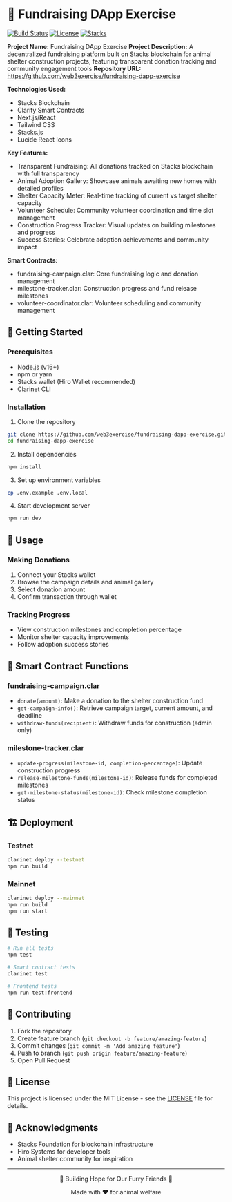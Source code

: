 # 🐾 Fundraising DApp Exercise

[![Build Status](https://img.shields.io/badge/build-passing-brightgreen)](https://github.com/web3exercise/fundraising-dapp-exercise)
[![License](https://img.shields.io/badge/license-MIT-blue.svg)](LICENSE)
[![Stacks](https://img.shields.io/badge/Stacks-Blockchain-orange)](https://stacks.co/)

**Project Name:** Fundraising DApp Exercise
**Project Description:** A decentralized fundraising platform built on Stacks blockchain for animal shelter construction projects, featuring transparent donation tracking and community engagement tools
**Repository URL:** https://github.com/web3exercise/fundraising-dapp-exercise

**Technologies Used:**
- Stacks Blockchain
- Clarity Smart Contracts
- Next.js/React
- Tailwind CSS
- Stacks.js
- Lucide React Icons

**Key Features:**
- Transparent Fundraising: All donations tracked on Stacks blockchain with full transparency
- Animal Adoption Gallery: Showcase animals awaiting new homes with detailed profiles
- Shelter Capacity Meter: Real-time tracking of current vs target shelter capacity
- Volunteer Schedule: Community volunteer coordination and time slot management
- Construction Progress Tracker: Visual updates on building milestones and progress
- Success Stories: Celebrate adoption achievements and community impact

**Smart Contracts:**
- fundraising-campaign.clar: Core fundraising logic and donation management
- milestone-tracker.clar: Construction progress and fund release milestones
- volunteer-coordinator.clar: Volunteer scheduling and community management

## 🚀 Getting Started

### Prerequisites
- Node.js (v16+)
- npm or yarn
- Stacks wallet (Hiro Wallet recommended)
- Clarinet CLI

### Installation

1. Clone the repository
```bash
git clone https://github.com/web3exercise/fundraising-dapp-exercise.git
cd fundraising-dapp-exercise
```

2. Install dependencies
```bash
npm install
```

3. Set up environment variables
```bash
cp .env.example .env.local
```

4. Start development server
```bash
npm run dev
```

## 📖 Usage

### Making Donations
1. Connect your Stacks wallet
2. Browse the campaign details and animal gallery
3. Select donation amount
4. Confirm transaction through wallet

### Tracking Progress
- View construction milestones and completion percentage
- Monitor shelter capacity improvements
- Follow adoption success stories

## 🔧 Smart Contract Functions

### fundraising-campaign.clar
- `donate(amount)`: Make a donation to the shelter construction fund
- `get-campaign-info()`: Retrieve campaign target, current amount, and deadline
- `withdraw-funds(recipient)`: Withdraw funds for construction (admin only)

### milestone-tracker.clar
- `update-progress(milestone-id, completion-percentage)`: Update construction progress
- `release-milestone-funds(milestone-id)`: Release funds for completed milestones
- `get-milestone-status(milestone-id)`: Check milestone completion status

## 🏗️ Deployment

### Testnet
```bash
clarinet deploy --testnet
npm run build
```

### Mainnet
```bash
clarinet deploy --mainnet
npm run build
npm run start
```

## 🧪 Testing

```bash
# Run all tests
npm test

# Smart contract tests
clarinet test

# Frontend tests
npm run test:frontend
```

## 🤝 Contributing

1. Fork the repository
2. Create feature branch (`git checkout -b feature/amazing-feature`)
3. Commit changes (`git commit -m 'Add amazing feature'`)
4. Push to branch (`git push origin feature/amazing-feature`)
5. Open Pull Request

## 📄 License

This project is licensed under the MIT License - see the [LICENSE](LICENSE) file for details.

## 🙏 Acknowledgments

- Stacks Foundation for blockchain infrastructure
- Hiro Systems for developer tools
- Animal shelter community for inspiration

---

<div align="center">
  <p>🐾 Building Hope for Our Furry Friends 🐾</p>
  <p>Made with ❤️ for animal welfare</p>
</div>
